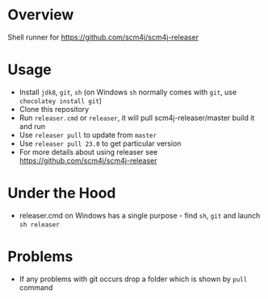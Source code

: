 # Overview

Shell runner for https://github.com/scm4j/scm4j-releaser

# Usage

- Install `jdk8`, `git`, `sh` (on Windows `sh` normally comes with `git`, use `chocolatey install git`)
- Clone this repository
- Run `releaser.cmd` or `releaser`, it will pull scm4j-releaser/master build it and run
- Use `releaser pull` to update from `master`
- Use `releaser pull 23.0` to get particular version
- For more details about using releaser see https://github.com/scm4j/scm4j-releaser

# Under the Hood

- releaser.cmd on Windows has a single purpose - find `sh`, `git` and launch `sh releaser`

# Problems

- If any problems with git occurs drop a folder which is shown by `pull` command

